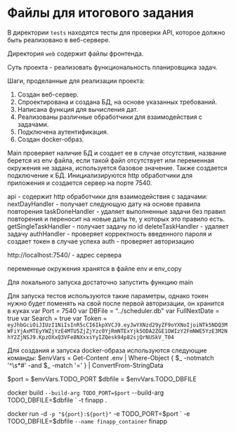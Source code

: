 # Файлы для итогового задания

В директории `tests` находятся тесты для проверки API, которое должно быть реализовано в веб-сервере.

Директория `web` содержит файлы фронтенда.

Суть проекта - реализовать функциональность планировщика задач.

Шаги, проделанные для реализации проекта:
1. Создан веб-сервер.
2. Спроектирована и создана БД, на основе указанных требований.
3. Написана функция для вычисления дат.
4. Реализованы различные обработчики для взаимодействия с задачами.
5. Подключена аутентификация.
6. Создан docker-образ.

Main проверяет наличие БД и создает ее в случае отсутствия, название берется из env файла, 
если такой файл отсутствует или переменная окружения не задана, используется базовое значение. Также создается подключение к БД.
Инициализируются http обработчики для приложения и создается сервер на порте 7540.

api - содержит http обработчики для взаимодействия с задачами:
    nextDayHandler - получает следующую дату на основе правила повторения
    taskDoneHandler - удаляет выполненные задачи без правил повторения и переносит на новые даты те, у которых это правило есть.
    getSingleTaskHandler - получает задачу по id
    deleteTaskHandler - удаляет задачу
    authHandler - проверяет корректность введенного пароля и создает токен в случае успеха
    auth - проверяет авторизацию

http://localhost:7540/ - адрес сервера

переменные окружения хранятся в файле env и env_copy

Для локального запуска достаточно запустить функцию main

Для запуска тестов используются такие параметры, однако токен нужно будет поменять на свой после первой авторизации, он хранится в куках
var Port = 7540
var DBFile = "../scheduler.db"
var FullNextDate = true
var Search = true
var Token = `eyJhbGciOiJIUzI1NiIsInR5cCI6IkpXVCJ9.eyJwYXNzd29yZF9oYXNoIjoiNTk5NDQ3MWFiYjAxMTEyYWZjYzE4MTU5ZjZjYzc0YjRmNTExYjk5ODA2ZGE1OWIzY2FmNWE5YzE3M2NhY2ZjNSJ9.KpzOXxQ3VFe8NXxxsYyIZQesk94p82sjQrNUSkV_T04`

Для создания и запуска docker-образа используются следующие команды:
$envVars = Get-Content .env | Where-Object { $_ -notmatch '^\s*#' -and $_ -match '=' } |
ConvertFrom-StringData

$port = $envVars.TODO_PORT
$dbfile = $envVars.TODO_DBFILE

docker build `
  --build-arg TODO_PORT=$port `
--build-arg TODO_DBFILE=$dbfile `
-t finapp .

docker run -d `
  -p "${port}:${port}" `
-e TODO_PORT=$port `
  -e TODO_DBFILE=$dbfile `
--name finapp_container `
finapp
